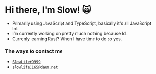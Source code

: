 # Hi there, I'm Slow! 🙀

- Primarily using JavaScript and TypeScript, basically it's all JavaScript lol.
- I’m currently working on pretty much nothing because lol.
- Currenly learning Rust? When I have time to do so yes.

### The ways to contact me

- <a href="https://discordapp.com/users/374905512661221377/">`SlowLife#9999`</a>
- <a href="mailto:slowlife1165@daum.net">`slowlife1165@daum.net`</a>
  
